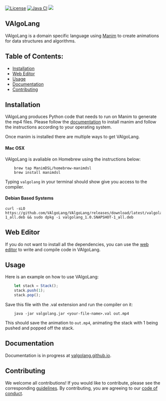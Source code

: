[![License](https://img.shields.io/badge/License-BSD%203--Clause-blue.svg)](https://opensource.org/licenses/BSD-3-Clause)
[![Java CI](https://github.com/VAlgoLang/VAlgoLang/workflows/Java%20CI/badge.svg?branch=master)](https://github.com/VAlgoLang/VAlgoLang/actions?query=workflow%3A%22Java+CI%22)
[![](https://img.shields.io/badge/docs-readthedocs.svg)](https://valgolang.github.io)

## VAlgoLang

VAlgoLang is a domain specific language using [Manim](https://github.com/3b1b/manim) to create animations for
data structures and algorithms.

## Table of Contents:
- [Installation](#installation)
- [Web Editor](#web-editor)
- [Usage](#usage)
- [Documentation](#documentation)
- [Contributing](#contributing)

## Installation

VAlgoLang produces Python code that needs to run on Manim to generate the mp4 files. Please follow the
[documentation](https://manimce.readthedocs.io/en/latest/installation.html) to install manim
and follow the instructions according to your operating system.

Once manim is installed there are multiple ways to get VAlgoLang.

#### Mac OSX

VAlgoLang is avaliable on Homebrew using the instructions below:
```
    brew tap ManimDSL/homebrew-manimdsl
    brew install manimdsl
```

Typing `valgolang` in your terminal should show give you access to the compiler.

#### Debian Based Systems

```
curl -sLO https://github.com/VAlgoLang/VAlgoLang/releases/download/latest/valgolang_1.0.SNAPSHOT-1_all.deb && sudo dpkg -i valgolang_1.0.SNAPSHOT-1_all.deb
```

## Web Editor

If you do not want to install all the dependencies, you can use the [web editor](http://valgolang.netlify.app/) to write and compile code in VAlgoLang.

## Usage

Here is an example on how to use VAlgoLang:

```js
    let stack = Stack();
    stack.push(1);
    stack.pop();
```

Save this file with the .val extension and run the compiler on it:

```
    java -jar valgolang.jar <your-file-name>.val out.mp4
```

This should save the animation to `out.mp4`, animating the stack with 1 being pushed and popped off the stack.


## Documentation
Documentation is in progress at [valgolang.github.io](https://valgolang.github.io/).

## Contributing
We welcome all contributions! If you would like to contribute, please see the corresponding [guidelines][contributing]. By contributing, you are agreeing to our [code of conduct][code-of-conduct].

[contributing]: https://github.com/VAlgoLang/VAlgoLang/blob/master/CONTRIBUTING.md
[code-of-conduct]: https://github.com/VAlgoLang/VAlgoLang/blob/master/CODE_OF_CONDUCT.md
